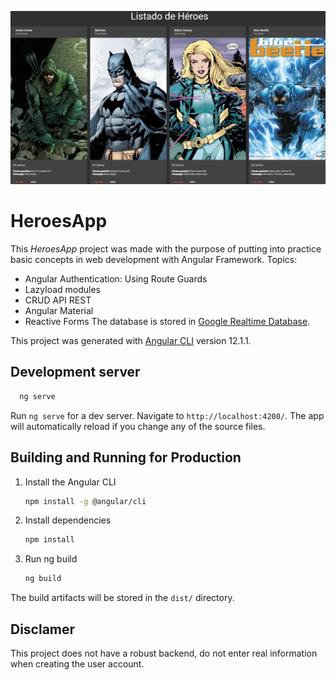 [<img src="capturaHeroesApp.webp">](https://heroes-appmv.netlify.app/)
# HeroesApp

This *HeroesApp* project was made with the purpose of putting into practice basic concepts in web development with Angular Framework.
Topics:
* Angular Authentication: Using Route Guards
* Lazyload modules
* CRUD API REST
* Angular Material
* Reactive Forms
The database is stored in [Google Realtime Database](https://firebase.google.com/docs/database).

This project was generated with [Angular CLI](https://github.com/angular/angular-cli) version 12.1.1.

## Development server

```sh
  ng serve
```
Run `ng serve` for a dev server. Navigate to `http://localhost:4200/`. The app will automatically reload if you change any of the source files.

## Building and Running for Production

1. Install the Angular CLI

   ```sh
   npm install -g @angular/cli
   ```
2. Install dependencies

    ```sh   
   npm install
    ```

3. Run ng build

    ```sh   
   ng build
    ```

The build artifacts will be stored in the `dist/` directory.

## Disclamer 
This project does not have a robust backend, do not enter real information when creating the user account.
